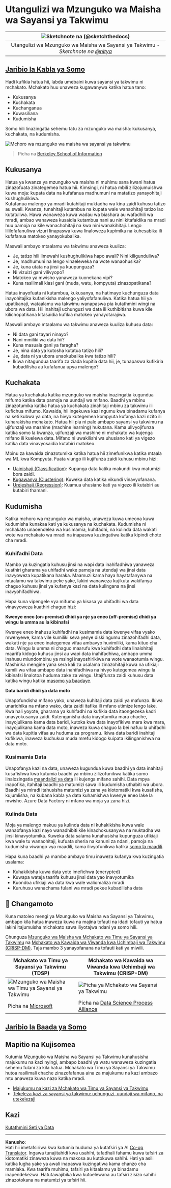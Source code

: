 <!--
CO_OP_TRANSLATOR_METADATA:
{
  "original_hash": "79ca8a5a3135e94d2d43f56ba62d5205",
  "translation_date": "2025-09-05T06:30:49+00:00",
  "source_file": "4-Data-Science-Lifecycle/14-Introduction/README.md",
  "language_code": "sw"
}
-->
# Utangulizi wa Mzunguko wa Maisha wa Sayansi ya Takwimu

|![ Sketchnote na [(@sketchthedocs)](https://sketchthedocs.dev) ](../../sketchnotes/14-DataScience-Lifecycle.png)|
|:---:|
| Utangulizi wa Mzunguko wa Maisha wa Sayansi ya Takwimu - _Sketchnote na [@nitya](https://twitter.com/nitya)_ |

## [Jaribio la Kabla ya Somo](https://red-water-0103e7a0f.azurestaticapps.net/quiz/26)

Hadi kufikia hatua hii, labda umebaini kuwa sayansi ya takwimu ni mchakato. Mchakato huu unaweza kugawanywa katika hatua tano:

- Kukusanya
- Kuchakata
- Kuchanganua
- Kuwasiliana
- Kudumisha

Somo hili linazingatia sehemu tatu za mzunguko wa maisha: kukusanya, kuchakata, na kudumisha.

![Mchoro wa mzunguko wa maisha wa sayansi ya takwimu](../../../../4-Data-Science-Lifecycle/14-Introduction/images/data-science-lifecycle.jpg)
> Picha na [Berkeley School of Information](https://ischoolonline.berkeley.edu/data-science/what-is-data-science/)

## Kukusanya

Hatua ya kwanza ya mzunguko wa maisha ni muhimu sana kwani hatua zinazofuata zinategemea hatua hii. Kimsingi, ni hatua mbili zilizojumuishwa kuwa moja: kupata data na kufafanua madhumuni na matatizo yanayohitaji kushughulikiwa.  
Kufafanua malengo ya mradi kutahitaji muktadha wa kina zaidi kuhusu tatizo au swali. Kwanza, tunahitaji kutambua na kupata wale wanaohitaji tatizo lao kutatuliwa. Hawa wanaweza kuwa wadau wa biashara au wafadhili wa mradi, ambao wanaweza kusaidia kutambua nani au nini kitafaidika na mradi huu pamoja na kile wanachohitaji na kwa nini wanakihitaji. Lengo lililofafanuliwa vizuri linapaswa kuwa linaloweza kupimika na kuhesabika ili kufafanua matokeo yanayokubalika.

Maswali ambayo mtaalamu wa takwimu anaweza kuuliza:
- Je, tatizo hili limewahi kushughulikiwa hapo awali? Nini kiligunduliwa?
- Je, madhumuni na lengo vinaeleweka na wote wanaohusika?
- Je, kuna utata na jinsi ya kuupunguza?
- Ni vizuizi gani vilivyopo?
- Matokeo ya mwisho yanaweza kuonekana vipi?
- Kuna rasilimali kiasi gani (muda, watu, kompyuta) zinazopatikana?

Hatua inayofuata ni kutambua, kukusanya, na hatimaye kuchunguza data inayohitajika kufanikisha malengo yaliyofafanuliwa. Katika hatua hii ya upatikanaji, wataalamu wa takwimu wanapaswa pia kutathmini wingi na ubora wa data. Hii inahitaji uchunguzi wa data ili kuthibitisha kuwa kile kilichopatikana kitasaidia kufikia matokeo yanayotarajiwa.

Maswali ambayo mtaalamu wa takwimu anaweza kuuliza kuhusu data:
- Ni data gani tayari ninayo?
- Nani mmiliki wa data hii?
- Kuna masuala gani ya faragha?
- Je, nina data ya kutosha kutatua tatizo hili?
- Je, data ni ya ubora unaokubalika kwa tatizo hili?
- Ikiwa nitagundua taarifa za ziada kupitia data hii, je, tunapaswa kufikiria kubadilisha au kufafanua upya malengo?

## Kuchakata

Hatua ya kuchakata katika mzunguko wa maisha inazingatia kugundua mifumo katika data pamoja na uundaji wa mifano. Baadhi ya mbinu zinazotumika katika hatua ya kuchakata zinahitaji mbinu za takwimu ili kufichua mifumo. Kawaida, hii ingekuwa kazi ngumu kwa binadamu kufanya na seti kubwa ya data, na hivyo kutegemea kompyuta kufanya kazi nzito ili kuharakisha mchakato. Hatua hii pia ni pale ambapo sayansi ya takwimu na ujifunzaji wa mashine (machine learning) hukutana. Kama ulivyojifunza katika somo la kwanza, ujifunzaji wa mashine ni mchakato wa kujenga mifano ili kuelewa data. Mifano ni uwakilishi wa uhusiano kati ya vigezo katika data vinavyosaidia kutabiri matokeo.

Mbinu za kawaida zinazotumika katika hatua hii zimefunikwa katika mtaala wa ML kwa Kompyuta. Fuata viungo ili kujifunza zaidi kuhusu mbinu hizi:

- [Uainishaji (Classification)](https://github.com/microsoft/ML-For-Beginners/tree/main/4-Classification): Kupanga data katika makundi kwa matumizi bora zaidi.
- [Kugawanya (Clustering)](https://github.com/microsoft/ML-For-Beginners/tree/main/5-Clustering): Kuweka data katika vikundi vinavyofanana.
- [Urejeshaji (Regression)](https://github.com/microsoft/ML-For-Beginners/tree/main/2-Regression): Kuamua uhusiano kati ya vigezo ili kutabiri au kutabiri thamani.

## Kudumisha

Katika mchoro wa mzunguko wa maisha, unaweza kuwa umeona kuwa kudumisha kunakaa kati ya kukusanya na kuchakata. Kudumisha ni mchakato unaoendelea wa kusimamia, kuhifadhi, na kulinda data wakati wote wa mchakato wa mradi na inapaswa kuzingatiwa katika kipindi chote cha mradi.

### Kuhifadhi Data

Mambo ya kuzingatia kuhusu jinsi na wapi data inahifadhiwa yanaweza kuathiri gharama ya uhifadhi wake pamoja na utendaji wa jinsi data inavyoweza kupatikana haraka. Maamuzi kama haya hayatafanywa na mtaalamu wa takwimu peke yake, lakini wanaweza kujikuta wakifanya chaguo kuhusu jinsi ya kufanya kazi na data kulingana na jinsi inavyohifadhiwa.

Hapa kuna vipengele vya mifumo ya kisasa ya uhifadhi wa data vinavyoweza kuathiri chaguo hizi:

**Kwenye eneo (on-premise) dhidi ya nje ya eneo (off-premise) dhidi ya wingu la umma au la kibinafsi**

Kwenye eneo inahusu kuhifadhi na kusimamia data kwenye vifaa vyako mwenyewe, kama vile kumiliki seva yenye diski ngumu zinazohifadhi data, wakati nje ya eneo inategemea vifaa ambavyo huvimiliki, kama kituo cha data. Wingu la umma ni chaguo maarufu kwa kuhifadhi data linalohitaji maarifa kidogo kuhusu jinsi au wapi data inahifadhiwa, ambapo umma inahusu miundombinu ya msingi inayoshirikiwa na wote wanaotumia wingu. Mashirika mengine yana sera kali za usalama zinazohitaji kuwa na ufikiaji kamili wa vifaa ambapo data inahifadhiwa na hivyo kutegemea wingu la kibinafsi linalotoa huduma zake za wingu. Utajifunza zaidi kuhusu data katika wingu katika [masomo ya baadaye](https://github.com/microsoft/Data-Science-For-Beginners/tree/main/5-Data-Science-In-Cloud).

**Data baridi dhidi ya data moto**

Unapofundisha mifano yako, unaweza kuhitaji data zaidi ya mafunzo. Ikiwa unaridhika na mfano wako, data zaidi itafika ili mfano utimize lengo lake. Kwa hali yoyote, gharama ya kuhifadhi na kufikia data itaongezeka kadri unavyokusanya zaidi. Kutenganisha data inayotumika mara chache, inayojulikana kama data baridi, kutoka kwa data inayofikiwa mara kwa mara, inayojulikana kama data moto, inaweza kuwa chaguo la bei nafuu la uhifadhi wa data kupitia vifaa au huduma za programu. Ikiwa data baridi inahitaji kufikiwa, inaweza kuchukua muda mrefu kidogo kuipata ikilinganishwa na data moto.

### Kusimamia Data

Unapofanya kazi na data, unaweza kugundua kuwa baadhi ya data inahitaji kusafishwa kwa kutumia baadhi ya mbinu zilizofunikwa katika somo linalozingatia [maandalizi ya data](https://github.com/microsoft/Data-Science-For-Beginners/tree/main/2-Working-With-Data/08-data-preparation) ili kujenga mifano sahihi. Data mpya inapofika, itahitaji baadhi ya matumizi sawa ili kudumisha uthabiti wa ubora. Baadhi ya miradi itahusisha matumizi ya zana ya kiotomatiki kwa kusafisha, kujumlisha, na kubana kabla ya data kuhamishwa kwenye eneo lake la mwisho. Azure Data Factory ni mfano wa moja ya zana hizi.

### Kulinda Data

Moja ya malengo makuu ya kulinda data ni kuhakikisha kuwa wale wanaofanya kazi nayo wanadhibiti kile kinachokusanywa na muktadha wa jinsi kinavyotumika. Kuweka data salama kunahusisha kupunguza ufikiaji kwa wale tu wanaohitaji, kufuata sheria na kanuni za ndani, pamoja na kudumisha viwango vya maadili, kama ilivyofunikwa katika [somo la maadili](https://github.com/microsoft/Data-Science-For-Beginners/tree/main/1-Introduction/02-ethics).

Hapa kuna baadhi ya mambo ambayo timu inaweza kufanya kwa kuzingatia usalama:
- Kuhakikisha kuwa data yote imefichwa (encrypted)
- Kuwapa wateja taarifa kuhusu jinsi data yao inavyotumika
- Kuondoa ufikiaji wa data kwa wale waliomaliza mradi
- Kuruhusu wanachama fulani wa mradi pekee kubadilisha data

## 🚀 Changamoto

Kuna matoleo mengi ya Mzunguko wa Maisha wa Sayansi ya Takwimu, ambapo kila hatua inaweza kuwa na majina tofauti na idadi tofauti ya hatua lakini itajumuisha michakato sawa iliyotajwa ndani ya somo hili.

Chunguza [Mzunguko wa Maisha wa Mchakato wa Timu ya Sayansi ya Takwimu](https://docs.microsoft.com/en-us/azure/architecture/data-science-process/lifecycle) na [Mchakato wa Kawaida wa Viwanda kwa Uchimbaji wa Takwimu (CRISP-DM)](https://www.datascience-pm.com/crisp-dm-2/). Taja mambo 3 yanayofanana na tofauti kati ya miwili.

|Mchakato wa Timu ya Sayansi ya Takwimu (TDSP)|Mchakato wa Kawaida wa Viwanda kwa Uchimbaji wa Takwimu (CRISP-DM)|
|--|--|
|![Mzunguko wa Maisha wa Timu ya Sayansi ya Takwimu](../../../../4-Data-Science-Lifecycle/14-Introduction/images/tdsp-lifecycle2.png) | ![Picha ya Mchakato wa Sayansi ya Takwimu](../../../../4-Data-Science-Lifecycle/14-Introduction/images/CRISP-DM.png) |
| Picha na [Microsoft](https://docs.microsoft.comazure/architecture/data-science-process/lifecycle) | Picha na [Data Science Process Alliance](https://www.datascience-pm.com/crisp-dm-2/) |

## [Jaribio la Baada ya Somo](https://ff-quizzes.netlify.app/en/ds/)

## Mapitio na Kujisomea

Kutumia Mzunguko wa Maisha wa Sayansi ya Takwimu kunahusisha majukumu na kazi nyingi, ambapo baadhi ya watu wanaweza kuzingatia sehemu fulani za kila hatua. Mchakato wa Timu ya Sayansi ya Takwimu hutoa rasilimali chache zinazofafanua aina za majukumu na kazi ambazo mtu anaweza kuwa nazo katika mradi.

* [Majukumu na kazi za Mchakato wa Timu ya Sayansi ya Takwimu](https://docs.microsoft.com/en-us/azure/architecture/data-science-process/roles-tasks)
* [Tekeleza kazi za sayansi ya takwimu: uchunguzi, uundaji wa mifano, na utekelezaji](https://docs.microsoft.com/en-us/azure/architecture/data-science-process/execute-data-science-tasks)

## Kazi

[Kutathmini Seti ya Data](assignment.md)

---

**Kanusho**:  
Hati hii imetafsiriwa kwa kutumia huduma ya kutafsiri ya AI [Co-op Translator](https://github.com/Azure/co-op-translator). Ingawa tunajitahidi kwa usahihi, tafadhali fahamu kuwa tafsiri za kiotomatiki zinaweza kuwa na makosa au kutokuwa sahihi. Hati ya asili katika lugha yake ya awali inapaswa kuzingatiwa kama chanzo cha mamlaka. Kwa taarifa muhimu, tafsiri ya kitaalamu ya binadamu inapendekezwa. Hatutawajibika kwa kutoelewana au tafsiri zisizo sahihi zinazotokana na matumizi ya tafsiri hii.